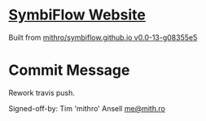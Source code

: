 # [SymbiFlow Website](https://symbiflow.github.io)

Built from [mithro/symbiflow.github.io v0.0-13-g08355e5](https://github.com/mithro/symbiflow.github.io/commit/08355e5561005c3c91715211da8fcde7c0120a3e)

# Commit Message

Rework travis push.

Signed-off-by: Tim 'mithro' Ansell <me@mith.ro>
